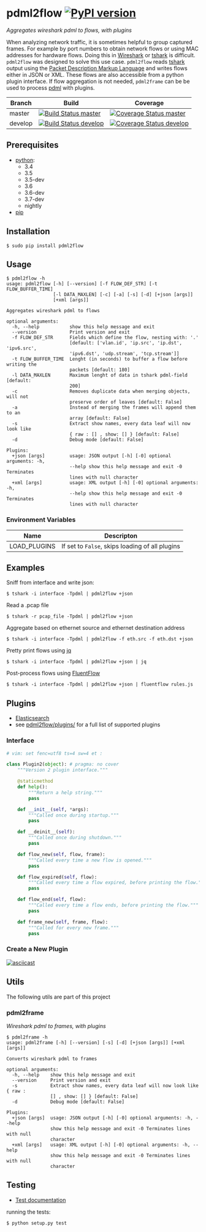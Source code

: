 # pdml2flow [![PyPI version](https://badge.fury.io/py/pdml2flow.svg)](https://badge.fury.io/py/pdml2flow) 
_Aggregates wireshark pdml to flows, with plugins_

When analyzing network traffic, it is sometimes helpful to group captured frames. For example by port numbers to obtain network flows or using MAC addresses for hardware flows. Doing this in [Wireshark][wireshark] or [tshark] is difficult. `pdml2flow` was designed to solve this use case. `pdml2flow` reads [tshark] output using the [Packet Description Markup Language][pdml] and writes flows either in JSON or XML. These flows are also accessible from a python plugin interface. If flow aggregation is not needed, `pdml2frame` can be be used to process [pdml] with plugins.

| Branch  | Build  | Coverage |
| ------- | ------ | -------- |
| master  | [![Build Status master]](https://travis-ci.org/Enteee/pdml2flow) | [![Coverage Status master]](https://coveralls.io/github/Enteee/pdml2flow?branch=master) |
| develop  | [![Build Status develop]](https://travis-ci.org/Enteee/pdml2flow) | [![Coverage Status develop]](https://coveralls.io/github/Enteee/pdml2flow?branch=develop) |

## Prerequisites

* [python]:
  - 3.4
  - 3.5
  - 3.5-dev
  - 3.6
  - 3.6-dev
  - 3.7-dev
  - nightly
* [pip](https://pypi.python.org/pypi/pip)

## Installation

```shell
$ sudo pip install pdml2flow
```

## Usage

```shell
$ pdml2flow -h
usage: pdml2flow [-h] [--version] [-f FLOW_DEF_STR] [-t FLOW_BUFFER_TIME]
                 [-l DATA_MAXLEN] [-c] [-a] [-s] [-d] [+json [args]]
                 [+xml [args]]

Aggregates wireshark pdml to flows

optional arguments:
  -h, --help           show this help message and exit
  --version            Print version and exit
  -f FLOW_DEF_STR      Fields which define the flow, nesting with: '.'
                       [default: ['vlan.id', 'ip.src', 'ip.dst', 'ipv6.src',
                       'ipv6.dst', 'udp.stream', 'tcp.stream']]
  -t FLOW_BUFFER_TIME  Lenght (in seconds) to buffer a flow before writing the
                       packets [default: 180]
  -l DATA_MAXLEN       Maximum lenght of data in tshark pdml-field [default:
                       200]
  -c                   Removes duplicate data when merging objects, will not
                       preserve order of leaves [default: False]
  -a                   Instead of merging the frames will append them to an
                       array [default: False]
  -s                   Extract show names, every data leaf will now look like
                       { raw : [] , show: [] } [default: False]
  -d                   Debug mode [default: False]

Plugins:
  +json [args]         usage: JSON output [-h] [-0] optional arguments: -h,
                       --help show this help message and exit -0 Terminates
                       lines with null character
  +xml [args]          usage: XML output [-h] [-0] optional arguments: -h,
                       --help show this help message and exit -0 Terminates
                       lines with null character
```

### Environment Variables

| Name | Descripton |
| ---- | ---------- |
| LOAD_PLUGINS | If set to `False`, skips loading of all plugins |

## Examples

Sniff from interface and write json:
```shell
$ tshark -i interface -Tpdml | pdml2flow +json
```

Read a .pcap file
```shell
$ tshark -r pcap_file -Tpdml | pdml2flow +json
```

Aggregate based on ethernet source and ethernet destination address
```shell
$ tshark -i interface -Tpdml | pdml2flow -f eth.src -f eth.dst +json
```

Pretty print flows using [jq]
```shell
$ tshark -i interface -Tpdml | pdml2flow +json | jq
```

Post-process flows using [FluentFlow]
```shell
$ tshark -i interface -Tpdml | pdml2flow +json | fluentflow rules.js
```

## Plugins

* [Elasticsearch](https://github.com/Enteee/pdml2flow-elasticsearch)
* see [pdml2flow/plugins/](pdml2flow/plugins/) for a full list of supported plugins

### Interface

```python
# vim: set fenc=utf8 ts=4 sw=4 et :

class Plugin2(object): # pragma: no cover
    """Version 2 plugin interface."""

    @staticmethod
    def help():
        """Return a help string."""
        pass

    def __init__(self, *args):
        """Called once during startup."""
        pass

    def __deinit__(self):
        """Called once during shutdown."""
        pass

    def flow_new(self, flow, frame):
        """Called every time a new flow is opened."""
        pass

    def flow_expired(self, flow):
        """Called every time a flow expired, before printing the flow."""
        pass

    def flow_end(self, flow):
        """Called every time a flow ends, before printing the flow."""
        pass

    def frame_new(self, frame, flow):
        """Called for every new frame."""
        pass
```

### Create a New Plugin

[![asciicast](https://asciinema.org/a/208963.png)](https://asciinema.org/a/208963)

## Utils

The following utils are part of this project

### pdml2frame
_Wireshark pdml to frames, with plugins_

```shell
$ pdml2frame -h
usage: pdml2frame [-h] [--version] [-s] [-d] [+json [args]] [+xml [args]]

Converts wireshark pdml to frames

optional arguments:
  -h, --help    show this help message and exit
  --version     Print version and exit
  -s            Extract show names, every data leaf will now look like { raw :
                [] , show: [] } [default: False]
  -d            Debug mode [default: False]

Plugins:
  +json [args]  usage: JSON output [-h] [-0] optional arguments: -h, --help
                show this help message and exit -0 Terminates lines with null
                character
  +xml [args]   usage: XML output [-h] [-0] optional arguments: -h, --help
                show this help message and exit -0 Terminates lines with null
                character
```

## Testing

* [Test documentation](test/README.md)

running the tests:

```shell
$ python setup.py test
```


[python]: https://www.python.org/
[wireshark]: https://www.wireshark.org/
[tshark]: https://www.wireshark.org/docs/man-pages/tshark.html
[dict2xml]: https://github.com/delfick/python-dict2xml
[jq]: https://stedolan.github.io/jq/
[FluentFlow]: https://github.com/t-moe/FluentFlow
[pdml]: https://wiki.wireshark.org/PDML

[Build Status master]: https://travis-ci.org/Enteee/pdml2flow.svg?branch=master
[Coverage Status master]: https://coveralls.io/repos/github/Enteee/pdml2flow/badge.svg?branch=master
[Build Status develop]: https://travis-ci.org/Enteee/pdml2flow.svg?branch=develop
[Coverage Status develop]: https://coveralls.io/repos/github/Enteee/pdml2flow/badge.svg?branch=develop
